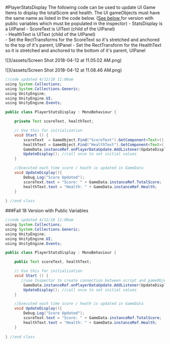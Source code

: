 #PlayerStatsDisplay
The following code can be used to update UI Game Items to display the totalScore and health.  The UI gameObjects must have the same name as listed in the code below. ([See below ](#fall-18-version-with-public-variables)for version with public variables which must be populated in the inspector)
    - StatsDisplay is a UIPanel
    - ScoreText is UIText (child of the UIPanel)  
    - HealthText is UIText (child of the UIPanel)  
    - Set the RectTransforms for the ScoreText so it's stretched and anchored to the top of it's parent, UIPanel
    - Set the RectTransform for the HealthText so it is stretched and anchored to the bottom of it's parent, UIPanel 

![](/assets/Screen Shot 2018-04-12 at 11.05.02 AM.png)

![](/assets/Screen Shot 2018-04-12 at 11.08.46 AM.png)

```java
//code updated 4/12/18 11:00am
using System.Collections;
using System.Collections.Generic;
using UnityEngine;
using UnityEngine.UI;
using UnityEngine.Events;

public class PlayerStatsDisplay : MonoBehaviour {

    private Text scoreText, healthText;

	// Use this for initialization
	void Start () {
        scoreText  = GameObject.Find("ScoreText").GetComponent<Text>();
        healthText = GameObject.Find("HealthText").GetComponent<Text>();
        GameData.instanceRef.onPlayerDataUpdate.AddListener(UpdateDisplay);
        UpdateDisplay(); //call once to set initial values
    }

    //Executed each time score / heath is updated in GameData
    void UpdateDisplay(){
        Debug.Log("Score Updated");
        scoreText.text = "Score: " + GameData.instanceRef.TotalScore;
        healthText.text = "Health: " + GameData.instanceRef.Health;
    }
    
} //end class
```

###Fall 18 Version with Public Variables 

```java
//code updated 4/12/18 11:00am
using System.Collections;
using System.Collections.Generic;
using UnityEngine;
using UnityEngine.UI;
using UnityEngine.Events;

public class PlayerStatsDisplay : MonoBehaviour {

    public Text scoreText, healthText;

	// Use this for initialization
	void Start () {
       //use Inspector to create connection between script and gameObject components
        GameData.instanceRef.onPlayerDataUpdate.AddListener(UpdateDisplay);
        UpdateDisplay(); //call once to set initial values
    }

    //Executed each time score / heath is updated in GameData
    void UpdateDisplay(){
        Debug.Log("Score Updated");
        scoreText.text = "Score: " + GameData.instanceRef.TotalScore;
        healthText.text = "Health: " + GameData.instanceRef.Health;
    }
    
} //end class
```

